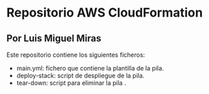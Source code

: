 # Repositorio AWS CloudFormation 
## Por Luis Miguel Miras

Este repositorio contiene los siguientes ficheros:

- main.yml: fichero que contiene la plantilla de la pila.
- deploy-stack: script de despliegue de la pila.
- tear-down: script para eliminar la pila .
